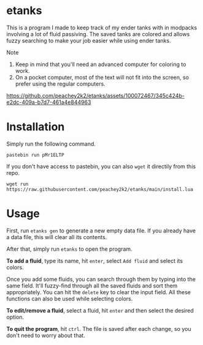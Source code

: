 # etanks
This is a program I made to keep track of my ender tanks with in modpacks involving a lot of fluid passiving. The saved tanks are colored and allows fuzzy searching to make your job easier while using ender tanks.

> [!NOTE]
> 1) Keep in mind that you'll need an advanced computer for coloring to work.
> 2) On a pocket computer, most of the text will not fit into the screen, so prefer using the regular computers.

https://github.com/peachey2k2/etanks/assets/100072467/345c424b-e2dc-409a-b7d7-461a4e844963

# Installation
Simply run the following command.
```
pastebin run pMr1ELTP
```

If you don't have access to pastebin, you can also `wget` it directily from this repo.
```
wget run https://raw.githubusercontent.com/peachey2k2/etanks/main/install.lua
```

# Usage
First, run `etanks gen` to generate a new empty data file. If you already have a data file, this will clear all its contents.

After that, simply run `etanks` to open the program.

**To add a fluid**, type its name, hit `enter`, select `Add fluid` and select its colors.

Once you add some fluids, you can search through them by typing into the same field. It'll fuzzy-find through all the saved fluids and sort them appropriately. You can hit the `delete` key to clear the input field. All these functions can also be used while selecting colors.

**To edit/remove a fluid**, select a fluid, hit `enter` and then select the desired option.

**To quit the program**, hit `ctrl`. The file is saved after each change, so you don't need to worry about that.


